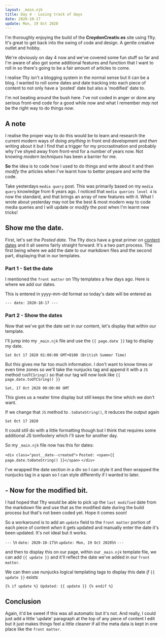 ```yaml
---
layout: _main.njk
title: Day 4 - Losing track of days
date: 2020-10-17
update: Mon, 19 Oct 2020
---
```


I'm thoroughly enjoying the build of the **CroydonCreativ.es** site using 11ty. It's great to get back into the swing of code and design. A gentle creative outlet and hobby.

We're obviously on day 4 now and we've covered some fun stuff so far and I'm aware of also got some additional features and function that I want to roll in so there's going to be a fair amount of articles to come.

I realise 11ty isn't a blogging system in the normal sense but it can be a blog. I wanted to roll some dates and date tracking into each piece of content to not only have a 'posted' date but also a 'modified' date to.

I'm not beating around the bush here. I've not coded in anger or done any serious front-end code for a good while now and what I remember _may not_ be the right way to do things _now_.

## A note

I realise the proper way to do this would be to learn and research the current modern ways of doing *anything* in front end development and *then* writing about it but I find that a trigger for my procrastination and probably why I've shyed away from front-end for a number of years now. Not knowing *modern techniques* has been a barrier for me.

**So** the idea is to code how I used to do things and write about it and then *modify* the articles when I've learnt how to better prepare and write the code.

Take yesterdays `media query` post. This was primarily based on my `media query` knowledge from 6 years ago. I noticed that `media queries level 4` is now the standard, and that brings an array of new features with it. What I wrote about yesterday may not be the best & most modern way to code media queries and I will update or *modify* the post when I'm learnt new tricks!

## Show me the date.

First, let's set the *Posted date*. The 11ty docs have a great primer on [content dates]("https://www.11ty.dev/docs/dates/") and it all seems fairly straight forward. It's a two part process. The first being where we add the date to our markdown files and the second part, displaying that in our templates.

### Part 1 - Set the date

I mentioned the `front matter` on 11ty templates a few days ago. Here is where we add our dates.

This is entered in yyyy-mm-dd format so today's date will be entered as

`---
date: 2020-10-17
---`

### Part 2 - Show the dates

Now that we've got the date set in our content, let's display that within our template.

I'll jump into my `_main.njk` file and use the `{{ page.date }}` tag to display my date.

`Sat Oct 17 2020 01:00:00 GMT+0100 (British Summer Time)`

But this gives me far too much information. I don't want to know times or even time zones so we'll take the nunjucks tag and append it with a `JS` method `toUTCSring()` so that our tag will now look like `{{ page.date.toUTCSring() }}`

`Sat, 17 Oct 2020 00:00:00 GMT`

This gives us a neater time display but still keeps the time which we don't want.

If we change that `JS` method to `.toDateString()`, it reduces the output again

`Sat Oct 17 2020`

It could still do with a little formatting though but I think that requires some additional JS tomfoolery which I'll save for another day.

So my `_main.njk` file now has this for dates:

`<div class="post__date--created">`
  `Posted: <span>{{ page.date.toDateString() }}</span>`
`</div>`

I've wrapped the date section in a div so I can style it and then wrapped the nunjucks tag in a span so I can style differently if I wanted to later.

## - Now for the modified bit.

I had hoped that 11ty would be able to pick up the `last modified` date from the markdown file and use that as the modified date during the build process but that's not been coded yet. Hope it comes soon!

So a workaround is to add an `update` field to the `front matter` portion of each piece of content *when* it gets updated and manually enter the date it's been updated. It's not ideal but it works.

`---` \n
`date: 2020-10-17`\n
`update: Mon, 19 Oct 2020`\n
`---`

and then to display this on our page, within our `_main.njk` template file, we can add `{{ update }}` and it'll reflect the date we've added in our `front matter`.

We can then use nunjucks logical templating tags to display this date *if* `{{ update }}` exists

`{% if update %}
    Updated: {{ update }}
{% endif %}`

## Conclusion

Again, it'd be sweet if this was all automatic but it's not. And really, I could just add a little 'update' paragraph at the top of any piece of content I edit but it just makes things feel a little cleaner if all the meta data is kept in one place like the `front matter`.
